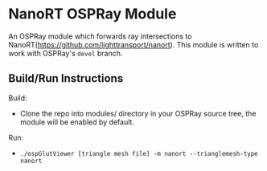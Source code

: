 NanoRT OSPRay Module
====================

An OSPRay module which forwards ray intersections to 
NanoRT(https://github.com/lighttransport/nanort). This module
is written to work with OSPRay's ```devel``` branch.

Build/Run Instructions
----------------------

Build:

-   Clone the repo into modules/ directory in your OSPRay source tree, the
module will be enabled by default.

Run:

-   ```./ospGlutViewer [triangle mesh file] -m nanort --trianglemesh-type nanort```
